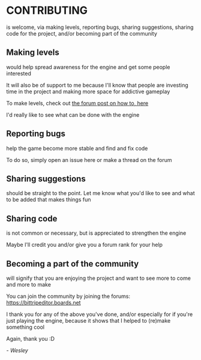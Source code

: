 # CONTRIBUTING
is welcome, via making levels, reporting bugs, sharing suggestions, sharing code for the project, and/or becoming part of the community

## Making levels
would help spread awareness for the engine and get some people interested

It will also be of support to me because I'll know that people are investing time in the project and making more space for addictive gameplay

To make levels, check out [the forum post on how to, here](https://bittripeditor.boards.net/thread/5/make-level)

I'd really like to see what can be done with the engine

## Reporting bugs
help the game become more stable and find and fix code

To do so, simply open an issue here or make a thread on the forum

## Sharing suggestions
should be straight to the point. Let me know what you'd like to see and what to be added that makes things fun

## Sharing code
is not common or necessary, but is appreciated to strengthen the engine

Maybe I'll credit you and/or give you a forum rank for your help

## Becoming a part of the community
will signify that you are enjoying the project and want to see more to come and more to make

You can join the community by joining the forums: https://bittripeditor.boards.net



I thank you for any of the above you've done, and/or especially for if you're just playing the engine, because it shows that I helped to (re)make something cool

Again, thank you :D

*- Wesley*
